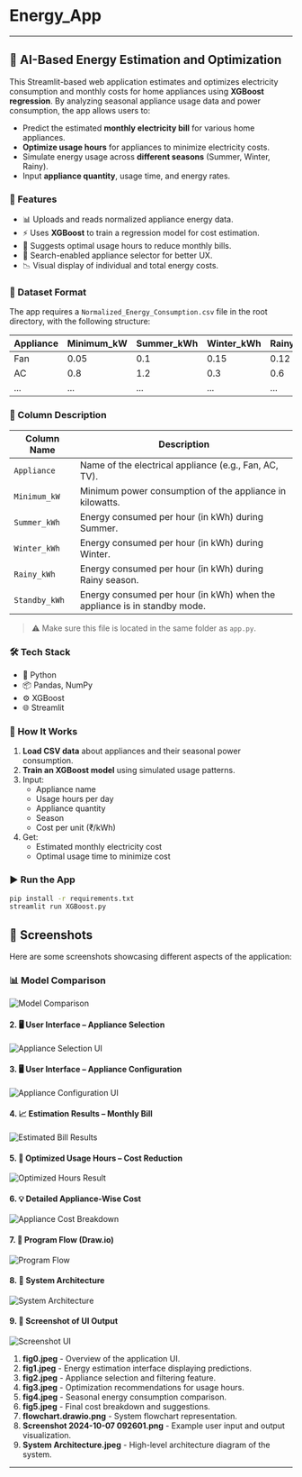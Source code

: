 # Energy_App

---

## 🔌 AI-Based Energy Estimation and Optimization

This Streamlit-based web application estimates and optimizes electricity consumption and monthly costs for home appliances using **XGBoost regression**. By analyzing seasonal appliance usage data and power consumption, the app allows users to:

- Predict the estimated **monthly electricity bill** for various home appliances.
- **Optimize usage hours** for appliances to minimize electricity costs.
- Simulate energy usage across **different seasons** (Summer, Winter, Rainy).
- Input **appliance quantity**, usage time, and energy rates.

### 🚀 Features

- 📊 Uploads and reads normalized appliance energy data.
- ⚡ Uses **XGBoost** to train a regression model for cost estimation.
- 🧠 Suggests optimal usage hours to reduce monthly bills.
- 🔎 Search-enabled appliance selector for better UX.
- 📉 Visual display of individual and total energy costs.

### 📁 Dataset Format

The app requires a `Normalized_Energy_Consumption.csv` file in the root directory, with the following structure:

| Appliance | Minimum_kW | Summer_kWh | Winter_kWh | Rainy_kWh | Standby_kWh |
|-----------|-------------|-------------|-------------|------------|--------------|
| Fan       | 0.05        | 0.1         | 0.15        | 0.12       | 0.01         |
| AC        | 0.8         | 1.2         | 0.3         | 0.6        | 0.05         |
| ...       | ...         | ...         | ...         | ...        | ...          |

### 📌 Column Description

| Column Name     | Description                                                                 |
|-----------------|-----------------------------------------------------------------------------|
| `Appliance`     | Name of the electrical appliance (e.g., Fan, AC, TV).                       |
| `Minimum_kW`    | Minimum power consumption of the appliance in kilowatts.                   |
| `Summer_kWh`    | Energy consumed per hour (in kWh) during Summer.                            |
| `Winter_kWh`    | Energy consumed per hour (in kWh) during Winter.                            |
| `Rainy_kWh`     | Energy consumed per hour (in kWh) during Rainy season.                      |
| `Standby_kWh`   | Energy consumed per hour (in kWh) when the appliance is in standby mode.    |

> ⚠️ Make sure this file is located in the same folder as `app.py`.

### 🛠 Tech Stack

- 🐍 Python
- 📦 Pandas, NumPy
- ⚙️ XGBoost
- 🌐 Streamlit

### 🧮 How It Works

1. **Load CSV data** about appliances and their seasonal power consumption.
2. **Train an XGBoost model** using simulated usage patterns.
3. Input:
   - Appliance name
   - Usage hours per day
   - Appliance quantity
   - Season
   - Cost per unit (₹/kWh)
4. Get:
   - Estimated monthly electricity cost
   - Optimal usage time to minimize cost

### ▶️ Run the App

```bash
pip install -r requirements.txt
streamlit run XGBoost.py
```

## 📸 Screenshots

Here are some screenshots showcasing different aspects of the application:

### 📊 Model Comparison
![Model Comparison](Screenshots/fig0.jpeg)

#### 2. 🖥️ User Interface – Appliance Selection
![Appliance Selection UI](Screenshots/fig1.jpeg)

#### 3. 🖥️ User Interface – Appliance Configuration
![Appliance Configuration UI](Screenshots/fig2.jpeg)

#### 4. 📈 Estimation Results – Monthly Bill
![Estimated Bill Results](Screenshots/fig3.jpeg)

#### 5. 🧠 Optimized Usage Hours – Cost Reduction
![Optimized Hours Result](Screenshots/fig4.jpeg)

#### 6. 💡 Detailed Appliance-Wise Cost
![Appliance Cost Breakdown](Screenshots/fig5.jpeg)

#### 7. 🔁 Program Flow (Draw.io)
![Program Flow](Screenshots/flowchart.drawio.png)

#### 8. 🧱 System Architecture
![System Architecture](Screenshots/System%20Architecture.jpeg)

#### 9. 📌 Screenshot of UI Output
![Screenshot UI](Screenshots/Screenshot%202024-10-07%20092601.png)



1. **fig0.jpeg** - Overview of the application UI.
2. **fig1.jpeg** - Energy estimation interface displaying predictions.
3. **fig2.jpeg** - Appliance selection and filtering feature.
4. **fig3.jpeg** - Optimization recommendations for usage hours.
5. **fig4.jpeg** - Seasonal energy consumption comparison.
6. **fig5.jpeg** - Final cost breakdown and suggestions.
7. **flowchart.drawio.png** - System flowchart representation.
8. **Screenshot 2024-10-07 092601.png** - Example user input and output visualization.
9. **System Architecture.jpeg** - High-level architecture diagram of the system.

---
